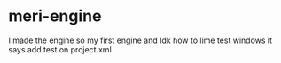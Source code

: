 # meri-engine
I made the engine so my first engine and Idk how to lime test windows it says add test on project.xml
